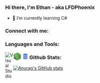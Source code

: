 ### Hi there, I'm Ethan - aka LFDPhoenix

- 🌱 I’m currently learning C#

### Connect with me:

### Languages and Tools:

[<img title="" src="https://upload.wikimedia.org/wikipedia/commons/f/f3/Visual_Studio_Code_0.10.1_icon.png" alt="Visual Studio" align="left" width="26">][IDE]

[<img align="left" alt="Node.js" width="26" src="https://raw.githubusercontent.com/github/explore/80688e429a7d4ef2fca1e82350fe8e3517d3494d/topics/nodejs/nodejs.png" />][NODE]

[<img align="left" alt="MY SQL" width="26" src="https://raw.githubusercontent.com/github/explore/80688e429a7d4ef2fca1e82350fe8e3517d3494d/topics/sql/sql.png" />][SQL]

### Github Stats:

[![Anurag's GitHub stats](https://github-readme-stats.vercel.app/api?username=LFDPhoenix1411)](https://github.com/anuraghazra/github-readme-stats)

[IDE]: https://visualstudio.microsoft.com/de/
[NODE]: https://nodejs.org/en/
[SQL]: https://www.mysql.com/de/
